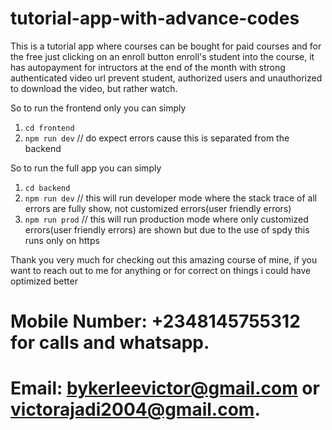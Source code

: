 # tutorial-app-with-advance-codes
This is a tutorial app where courses can be bought for paid courses and for the free just clicking on an enroll button enroll's student into the course, it has autopayment for intructors at the end of the month with strong authenticated video url prevent student, authorized users and unauthorized to download the video, but rather watch.

So to run the frontend only you can simply
1. `cd frontend`
2. `npm run dev` // do expect errors cause this is separated from the backend

So to run the full app you can simply
1. `cd backend`
2. `npm run dev` // this will run developer mode where the stack trace of all errors are fully show, not customized errors(user friendly errors)
3. `npm run prod` // this will run production mode where only customized errors(user friendly errors) are shown but due to the use of spdy this runs only on https

Thank you very much for checking out this amazing course of mine, if you want to reach out to me for anything or for correct on things i could have optimized better 
# Mobile Number: +2348145755312 for calls and whatsapp.
# Email: bykerleevictor@gmail.com or victorajadi2004@gmail.com.
